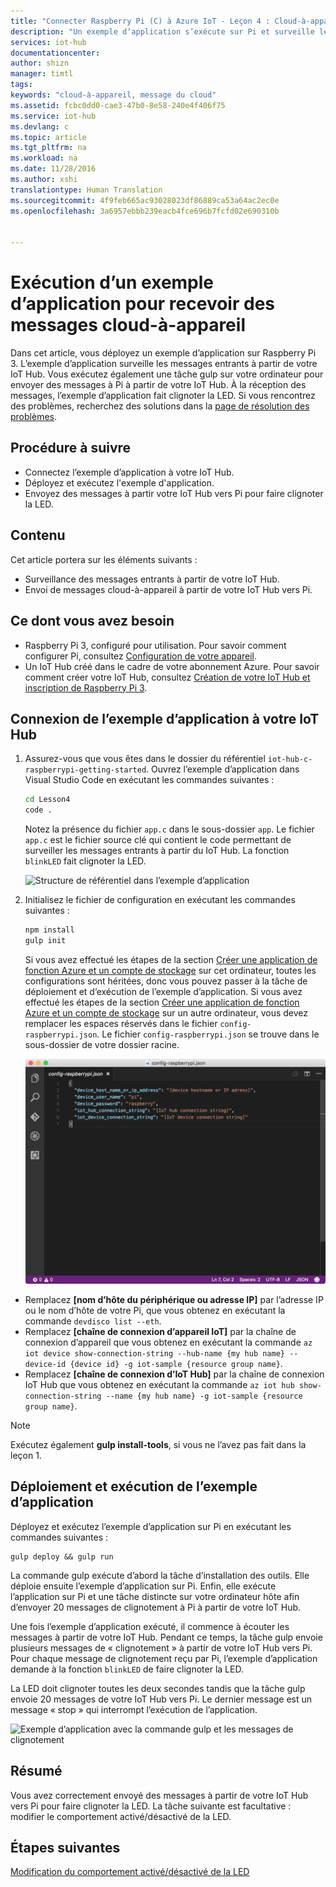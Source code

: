 ```yaml
---
title: "Connecter Raspberry Pi (C) à Azure IoT - Leçon 4 : Cloud-à-appareil | Microsoft Docs"
description: "Un exemple d’application s’exécute sur Pi et surveille les messages entrants à partir de votre IoT Hub. Une nouvelle tâche gulp envoie des messages à Pi à partir de votre IoT Hub pour faire clignoter la LED."
services: iot-hub
documentationcenter: 
author: shizn
manager: timtl
tags: 
keywords: "cloud-à-appareil, message du cloud"
ms.assetid: fcbc0dd0-cae3-47b0-8e58-240e4f406f75
ms.service: iot-hub
ms.devlang: c
ms.topic: article
ms.tgt_pltfrm: na
ms.workload: na
ms.date: 11/28/2016
ms.author: xshi
translationtype: Human Translation
ms.sourcegitcommit: 4f9feb665ac93028023df86889ca53a64ac2ec0e
ms.openlocfilehash: 3a6957ebbb239eacb4fce696b7fcfd02e690310b


---
```

# <a name="run-a-sample-application-to-receive-cloud-to-device-messages"></a>Exécution d’un exemple d’application pour recevoir des messages cloud-à-appareil
Dans cet article, vous déployez un exemple d’application sur Raspberry Pi 3. L’exemple d’application surveille les messages entrants à partir de votre IoT Hub. Vous exécutez également une tâche gulp sur votre ordinateur pour envoyer des messages à Pi à partir de votre IoT Hub. À la réception des messages, l’exemple d’application fait clignoter la LED. Si vous rencontrez des problèmes, recherchez des solutions dans la [page de résolution des problèmes](iot-hub-raspberry-pi-kit-c-troubleshooting.md).

## <a name="what-you-will-do"></a>Procédure à suivre
* Connectez l’exemple d’application à votre IoT Hub.
* Déployez et exécutez l'exemple d'application.
* Envoyez des messages à partir votre IoT Hub vers Pi pour faire clignoter la LED.

## <a name="what-you-will-learn"></a>Contenu
Cet article portera sur les éléments suivants :
* Surveillance des messages entrants à partir de votre IoT Hub.
* Envoi de messages cloud-à-appareil à partir de votre IoT Hub vers Pi.

## <a name="what-you-need"></a>Ce dont vous avez besoin
* Raspberry Pi 3, configuré pour utilisation. Pour savoir comment configurer Pi, consultez [Configuration de votre appareil](iot-hub-raspberry-pi-kit-c-lesson1-configure-your-device.md).
* Un IoT Hub créé dans le cadre de votre abonnement Azure. Pour savoir comment créer votre IoT Hub, consultez [Création de votre IoT Hub et inscription de Raspberry Pi 3](iot-hub-raspberry-pi-kit-c-lesson2-prepare-azure-iot-hub.md).

## <a name="connect-the-sample-application-to-your-iot-hub"></a>Connexion de l’exemple d’application à votre IoT Hub
1. Assurez-vous que vous êtes dans le dossier du référentiel `iot-hub-c-raspberrypi-getting-started`. Ouvrez l’exemple d’application dans Visual Studio Code en exécutant les commandes suivantes :

   ```bash
   cd Lesson4
   code .
   ```

   Notez la présence du fichier `app.c` dans le sous-dossier `app`. Le fichier `app.c` est le fichier source clé qui contient le code permettant de surveiller les messages entrants à partir du IoT Hub. La fonction `blinkLED` fait clignoter la LED.

   ![Structure de référentiel dans l’exemple d’application](media/iot-hub-raspberry-pi-lessons/lesson4/repo_structure_c.png)
2. Initialisez le fichier de configuration en exécutant les commandes suivantes :

   ```bash
   npm install
   gulp init
   ```

   Si vous avez effectué les étapes de la section [Créer une application de fonction Azure et un compte de stockage](iot-hub-raspberry-pi-kit-c-lesson3-deploy-resource-manager-template.md) sur cet ordinateur, toutes les configurations sont héritées, donc vous pouvez passer à la tâche de déploiement et d’exécution de l’exemple d’application. Si vous avez effectué les étapes de la section [Créer une application de fonction Azure et un compte de stockage](iot-hub-raspberry-pi-kit-c-lesson3-deploy-resource-manager-template.md) sur un autre ordinateur, vous devez remplacer les espaces réservés dans le fichier `config-raspberrypi.json`. Le fichier `config-raspberrypi.json` se trouve dans le sous-dossier de votre dossier racine.

   ![Contenu du fichier config-raspberrypi.json](media/iot-hub-raspberry-pi-lessons/lesson4/config_raspberrypi.png)

* Remplacez **[nom d’hôte du périphérique ou adresse IP]** par l’adresse IP ou le nom d’hôte de votre Pi, que vous obtenez en exécutant la commande `devdisco list --eth`.
* Remplacez **[chaîne de connexion d’appareil IoT]** par la chaîne de connexion d’appareil que vous obtenez en exécutant la commande `az iot device show-connection-string --hub-name {my hub name} --device-id {device id} -g iot-sample {resource group name}`.
* Remplacez **[chaîne de connexion d’IoT Hub]** par la chaîne de connexion IoT Hub que vous obtenez en exécutant la commande `az iot hub show-connection-string --name {my hub name} -g iot-sample {resource group name}`.

> [!NOTE]
> Exécutez également **gulp install-tools**, si vous ne l’avez pas fait dans la leçon 1.

## <a name="deploy-and-run-the-sample-application"></a>Déploiement et exécution de l’exemple d’application
Déployez et exécutez l’exemple d’application sur Pi en exécutant les commandes suivantes :

```
gulp deploy && gulp run
```

La commande gulp exécute d’abord la tâche d’installation des outils. Elle déploie ensuite l’exemple d’application sur Pi. Enfin, elle exécute l’application sur Pi et une tâche distincte sur votre ordinateur hôte afin d’envoyer 20 messages de clignotement à Pi à partir de votre IoT Hub.

Une fois l’exemple d’application exécuté, il commence à écouter les messages à partir de votre IoT Hub. Pendant ce temps, la tâche gulp envoie plusieurs messages de « clignotement » à partir de votre IoT Hub vers Pi. Pour chaque message de clignotement reçu par Pi, l’exemple d’application demande à la fonction `blinkLED` de faire clignoter la LED.

La LED doit clignoter toutes les deux secondes tandis que la tâche gulp envoie 20 messages de votre IoT Hub vers Pi. Le dernier message est un message « stop » qui interrompt l’exécution de l’application.

![Exemple d’application avec la commande gulp et les messages de clignotement](media/iot-hub-raspberry-pi-lessons/lesson4/gulp_blink_c.png)

## <a name="summary"></a>Résumé
Vous avez correctement envoyé des messages à partir de votre IoT Hub vers Pi pour faire clignoter la LED. La tâche suivante est facultative : modifier le comportement activé/désactivé de la LED.

## <a name="next-steps"></a>Étapes suivantes
[Modification du comportement activé/désactivé de la LED](iot-hub-raspberry-pi-kit-c-lesson4-change-led-behavior.md)



<!--HONumber=Jan17_HO4-->


